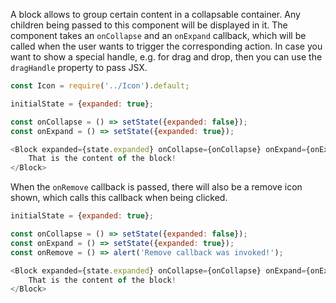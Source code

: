 A block allows to group certain content in a collapsable container. Any children being passed to this component will be
displayed in it. The component takes an `onCollapse` and an `onExpand` callback, which will be called when the user
wants to trigger the corresponding action. In case you want to show a special handle, e.g. for drag and drop, then you
can use the `dragHandle` property to pass JSX.

```javascript
const Icon = require('../Icon').default;

initialState = {expanded: true};

const onCollapse = () => setState({expanded: false});
const onExpand = () => setState({expanded: true});

<Block expanded={state.expanded} onCollapse={onCollapse} onExpand={onExpand} dragHandle={<Icon name="ellipsis-v" />}>
    That is the content of the block!
</Block>
```

When the `onRemove` callback is passed, there will also be a remove icon shown, which calls this callback when being
clicked.

```javascript
initialState = {expanded: true};

const onCollapse = () => setState({expanded: false});
const onExpand = () => setState({expanded: true});
const onRemove = () => alert('Remove callback was invoked!');

<Block expanded={state.expanded} onCollapse={onCollapse} onExpand={onExpand} onRemove={onRemove}>
    That is the content of the block!
</Block>
```
